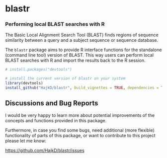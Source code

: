 # blastr
### Performing local BLAST searches with R
The Basic Local Alignment Search Tool (BLAST) finds regions of sequence similarity between a query and a subject sequence or sequence database.

The `blastr` package aims to provide R interface functions for the standalone (command line tool) version
of BLAST. This way users can perform local BLAST searches with R and import the results back
to the R session.


```r
# install.packages("devtools")

# install the current version of blastr on your system
library(devtools)
install_github("HajkD/blastr", build_vignettes = TRUE, dependencies = TRUE)
```


## Discussions and Bug Reports

I would be very happy to learn more about potential improvements of the concepts and functions provided in this package.

Furthermore, in case you find some bugs, need additional (more flexible) functionality of parts of this package, or want to contribute to this project please let me know:

https://github.com/HajkD/blastr/issues
